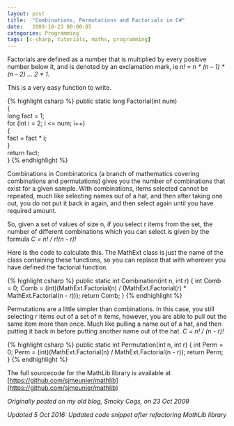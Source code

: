 ```yaml
---
layout: post
title:  "Combinations, Permutations and Factorials in C#"
date:   2009-10-23 00:00:05
categories: Programming
tags: [c-sharp, tutorials, maths, programming]
---
```


Factorials are defined as a number that is multiplied by every positive number below it, and is denoted by an exclamation mark, ie _n! = n * (n – 1) * (n – 2) … 2 * 1_.

This is a very easy function to write.

{% highlight csharp %}
public static long Factorial(int num)  
{  
    long fact = 1;  
    for (int i = 2; i <= num; i++)  
    {  
        fact = fact * i;  
    }  
    return fact;  
}
{% endhighlight %}
<!--more-->
  
Combinations in Combinatorics (a branch of mathematics covering combinations and permutations) gives you the number of combinations that exist for a given sample. With combinations, items selected cannot be repeated, much like selecting names out of a hat, and then after taking one out, you do not put it back in again, and then select again until you have required amount.

So, given a set of values of size n, if you select r items from the set, the number of different combinations which you can select is given by the formula
_C = n! / r!(n - r)!_

Here is the code to calculate this. The MathExt class is just the name of the class containing these functions, so you can replace that with wherever you have defined the factorial function.

{% highlight csharp %}
public static int Combination(int n, int r)
{
	int Comb = 0;
	Comb = (int)(MathExt.Factorial(n) / (MathExt.Factorial(r) * MathExt.Factorial(n - r)));
	return Comb;
}
{% endhighlight %}

Permutations are a little simpler than combinations. In this case, you still selecting r items out of a set of n items, however, you are able to pull out the same item more than once. Much like pulling a name out of a hat, and then putting it back in before putting another name out of the hat.
_C = n! / (n - r)!_

{% highlight csharp %}
public static int Permutation(int n, int r)
{
	int Perm = 0;
	Perm = (int)(MathExt.Factorial(n) / MathExt.Factorial(n - r));
	return Perm;
}
{% endhighlight %}

The full sourcecode for the MathLib library is available at [https://github.com/sjmeunier/mathlib](https://github.com/sjmeunier/mathlib)

_Originally posted on my old blog, Smoky Cogs, on 23 Oct 2009_

_Updated 5 Oct 2016: Updated code snippet after refactoring MathLib library_